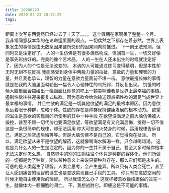```yaml
---
title: 20200223
date: 2020-02-23 20:37:29
tags:
---
```

距离上次写东西竟然已经过去了十天了。。。。
这个假期在家啊呆了整整一个月。
我非常同意叔本华的在论命运里面的观点。一切偶然之下都存在着必然，世界上表象发生的事情是由无数条因果链所交织的因果网向前推进。
下一刻无法预测，但同时又是注定好了。
人的一生仿佛是有很多偶然构成，但回首一生，一切又好像是事先彩排好的。完美的像个艺术品。
人的一生在人还未出生的时候就注定好了，因为人的个性是无法改变的。
木讷的人可能通过练习变得精明，但是本性却无时无刻不在反抗
我能感受到身体中两股力量的拉扯，意欲的力量和理智的力量，并且我也承认，理智的力量在意欲力量面前不堪一击。
意欲最擅长做的事情就是在我的大脑里面勾勒出一幅令人心驰神往的乌托邦，并反复出现。
饥饿的时候大脑里面会描绘出一幅画面让你觉的吃上一顿美味佳肴是世界上最幸福的事情。
遏制性欲往往迎来报复式纵欲。因为意欲会给你输送观点把性欲的满足当成世界上最幸福的事情。
并且性欲的满足是一切其他欲望的满足的最根本原因。因为意欲永远着眼于种群，忽略个体。性欲的存在是种群保持健康发展的根本动力。
欲望的滋生是意欲的实现目的所使用的其中一种手段
在欲望没满足之前大脑仿佛被人操控，甚至不顾一切代价也要满足欲望，等欲望满足有又充满后悔，觉得一切不值
这是一条很简单的规律，却无法运用
你大可在欲火焚身的时候，运用规律告诉自己，满足之后空虚后悔等等。但是大脑仿佛不是自己的，它觉得你在扯淡。
所以，满足欲望从来不是欲望的解药，这就像喝海水解渴一样，只会越喝越渴。
这也是为什么人的一生是注定的，因为你的一生并不属于自己，甚至大多时候你根本无法决定你怎么想。
自然界中的别的生物往往个体只是种群的客体化，他们所做的一切都是为了种群，所以某种意义上来说只要种群存在，那么它们都是永生的。
可悲的是人类诞生了理智，人类会思考，会产生差异。所以只有人类会死亡，甚至让人感到痛苦的理智的诞生也是意欲实现自己手段的工具。
你只有在意欲空闲的时候才能自由使用你的理智。
所以我该怎么办？
这就样被意欲操控庸俗的过完一生。就像体内一颗细胞的凋亡。
不，我想战胜它。即便这是不可能的事情。
